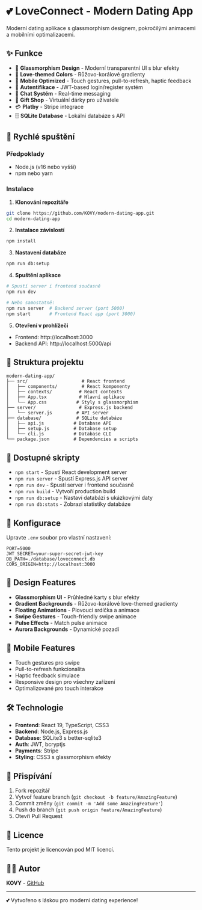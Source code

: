 # 💕 LoveConnect - Modern Dating App

Moderní dating aplikace s glassmorphism designem, pokročilými animacemi a mobilními optimalizacemi.

## ✨ Funkce

- 🎨 **Glassmorphism Design** - Moderní transparentní UI s blur efekty
- 💖 **Love-themed Colors** - Růžovo-korálové gradienty
- 📱 **Mobile Optimized** - Touch gestures, pull-to-refresh, haptic feedback
- 🔐 **Autentifikace** - JWT-based login/register systém
- 💬 **Chat Systém** - Real-time messaging
- 🎁 **Gift Shop** - Virtuální dárky pro uživatele
- 💳 **Platby** - Stripe integrace
- 🗄️ **SQLite Database** - Lokální databáze s API

## 🚀 Rychlé spuštění

### Předpoklady
- Node.js (v16 nebo vyšší)
- npm nebo yarn

### Instalace

1. **Klonování repozitáře**
```bash
git clone https://github.com/KOVY/modern-dating-app.git
cd modern-dating-app
```

2. **Instalace závislostí**
```bash
npm install
```

3. **Nastavení databáze**
```bash
npm run db:setup
```

4. **Spuštění aplikace**
```bash
# Spustí server i frontend současně
npm run dev

# Nebo samostatně:
npm run server  # Backend server (port 5000)
npm start       # Frontend React app (port 3000)
```

5. **Otevření v prohlížeči**
- Frontend: http://localhost:3000
- Backend API: http://localhost:5000/api

## 📁 Struktura projektu

```
modern-dating-app/
├── src/                    # React frontend
│   ├── components/         # React komponenty
│   ├── contexts/          # React contexts
│   ├── App.tsx            # Hlavní aplikace
│   └── App.css           # Styly s glassmorphism
├── server/                # Express.js backend
│   └── server.js         # API server
├── database/             # SQLite databáze
│   ├── api.js           # Database API
│   ├── setup.js         # Database setup
│   └── cli.js           # Database CLI
└── package.json         # Dependencies a scripts
```

## 🎯 Dostupné skripty

- `npm start` - Spustí React development server
- `npm run server` - Spustí Express.js API server
- `npm run dev` - Spustí server i frontend současně
- `npm run build` - Vytvoří production build
- `npm run db:setup` - Nastaví databázi s ukázkovými daty
- `npm run db:stats` - Zobrazí statistiky databáze

## 🔧 Konfigurace

Upravte `.env` soubor pro vlastní nastavení:

```env
PORT=5000
JWT_SECRET=your-super-secret-jwt-key
DB_PATH=./database/loveconnect.db
CORS_ORIGIN=http://localhost:3000
```

## 🎨 Design Features

- **Glassmorphism UI** - Průhledné karty s blur efekty
- **Gradient Backgrounds** - Růžovo-korálové love-themed gradienty
- **Floating Animations** - Plovoucí srdíčka a animace
- **Swipe Gestures** - Touch-friendly swipe animace
- **Pulse Effects** - Match pulse animace
- **Aurora Backgrounds** - Dynamické pozadí

## 📱 Mobile Features

- Touch gestures pro swipe
- Pull-to-refresh funkcionalita
- Haptic feedback simulace
- Responsive design pro všechny zařízení
- Optimalizované pro touch interakce

## 🛠️ Technologie

- **Frontend**: React 19, TypeScript, CSS3
- **Backend**: Node.js, Express.js
- **Database**: SQLite3 s better-sqlite3
- **Auth**: JWT, bcryptjs
- **Payments**: Stripe
- **Styling**: CSS3 s glassmorphism efekty

## 🤝 Přispívání

1. Fork repozitář
2. Vytvoř feature branch (`git checkout -b feature/AmazingFeature`)
3. Commit změny (`git commit -m 'Add some AmazingFeature'`)
4. Push do branch (`git push origin feature/AmazingFeature`)
5. Otevři Pull Request

## 📄 Licence

Tento projekt je licencován pod MIT licencí.

## 👨‍💻 Autor

**KOVY** - [GitHub](https://github.com/KOVY)

---

💕 Vytvořeno s láskou pro moderní dating experience!